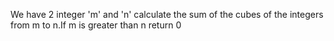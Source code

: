 We have 2 integer 'm' and 'n' calculate the sum of the cubes of the integers from m to n.If m is greater than n return 0
